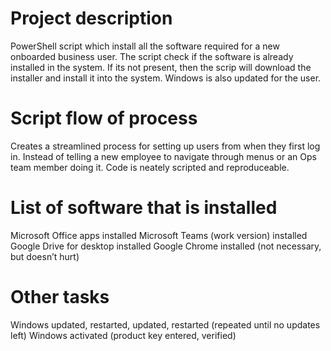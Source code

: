 # Project description
PowerShell script which install all the software required for a new onboarded business user. The script check if the software is already installed in the system. If its not present, then the scrip
will download the installer and install it into the system.
Windows is also updated for the user.

# Script flow of process
Creates a streamlined process for setting up users from when they first log in. Instead of telling a new employee to navigate through menus or an Ops team member doing it. Code is neately scripted and reproduceable.

# List of software that is installed
Microsoft Office apps installed
Microsoft Teams (work version) installed
Google Drive for desktop installed
Google Chrome installed (not necessary, but doesn’t hurt)

# Other tasks
Windows updated, restarted, updated, restarted (repeated until no updates left)
Windows activated (product key entered, verified)


